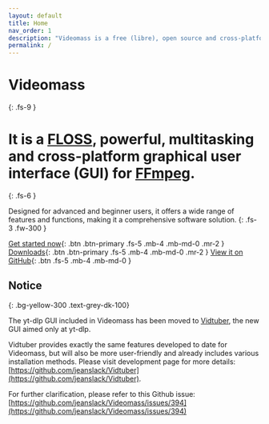 ```yaml
---
layout: default
title: Home
nav_order: 1
description: "Videomass is a free (libre), open source and cross-platform GUI for FFmpeg."
permalink: /
---
```


# Videomass
{: .fs-9 }

# It is a [FLOSS](https://www.gnu.org/philosophy/floss-and-foss.en.html), powerful, multitasking and cross-platform graphical user interface (GUI) for [FFmpeg](https://www.ffmpeg.org/).
{: .fs-6 }

Designed for advanced and beginner users, it offers a wide range of features and functions, making it a comprehensive software solution. 
{: .fs-3 .fw-300 }

[Get started now](Docs.md){: .btn .btn-primary .fs-5 .mb-4 .mb-md-0 .mr-2 } 
[Downloads](download_installation.md){: .btn .btn-primary .fs-5 .mb-4 .mb-md-0 .mr-2 } 
[View it on GitHub](https://github.com/jeanslack/Videomass){: .btn .fs-5 .mb-4 .mb-md-0 }

## Notice
{: .bg-yellow-300 .text-grey-dk-100}

The yt-dlp GUI included in Videomass has been moved to [Vidtuber](https://github.com/jeanslack/Vidtuber), the new GUI aimed only at yt-dlp.

Vidtuber provides exactly the same features developed to date for Videomass, but will also be more user-friendly and already includes various installation methods. Please visit development page for more details: 
[https://github.com/jeanslack/Vidtuber](https://github.com/jeanslack/Vidtuber).

For further clarification, please refer to this Github issue: [https://github.com/jeanslack/Videomass/issues/394](https://github.com/jeanslack/Videomass/issues/394)



